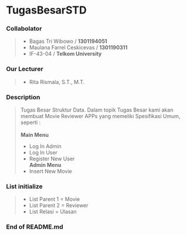 # **TugasBesarSTD**

### Collabolator
>- Bagas Tri Wibowo / **1301194051**<br>
>- Maulana Farrel Ceskicevas / **1301190311**<br>
>- IF-43-04 / **Telkom University**<br>

### Our Lecturer
>- Rita Rismala, S.T., M.T. <br>

### Description
> Tugas Besar Struktur Data. Dalam topik Tugas Besar kami akan membuat Movie Reviewer APPs yang memeliki Spesifikasi Umum, seperti : <br><br>
> **Main Menu** <br>
>- Log In Admin <br>
>- Log In User <br>
>- Register New User <br>
> **Admin Menu** <br>
>- Insert New Movie <br>

### List initialize
>- List Parent 1 = Movie
>- List Parent 2 = Reviewer
>- List Relasi = Ulasan

### End of README.md
